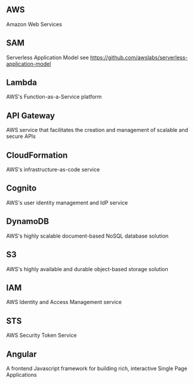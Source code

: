 ## AWS
Amazon Web Services

## SAM
Serverless Application Model
see https://github.com/awslabs/serverless-application-model

## Lambda
AWS's Function-as-a-Service platform

## API Gateway
AWS service that facilitates the creation and management of scalable and secure APIs

## CloudFormation
AWS's infrastructure-as-code service

## Cognito
AWS's user identity management and IdP service

## DynamoDB
AWS's highly scalable document-based NoSQL database solution

## S3
AWS's highly available and durable object-based storage solution

## IAM
AWS Identity and Access Management service

## STS
AWS Security Token Service

## Angular
A frontend Javascript framework for building rich, interactive Single Page Applications